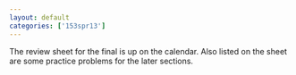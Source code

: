 ```yaml
---
layout: default
categories: ['153spr13']
---
```


The review sheet for the final is up on the calendar. Also listed on the sheet are some practice problems for the later sections.
